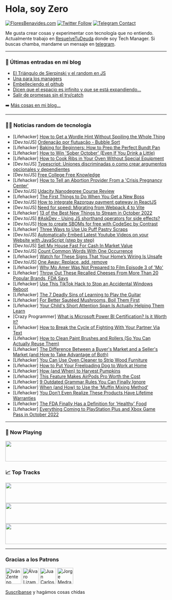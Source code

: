 # Hola, soy Zero

[![FloresBenavides.com](https://img.shields.io/website?down_message=oops&label=MiBlog&style=for-the-badge&up_message=online&url=https%3A%2F%2Ffloresbenavides.com)](https://floresbenavides.com) [![Twitter Follow](https://img.shields.io/twitter/follow/ZeroDragon?color=%231DA1F2&label=Follow&logo=twitter&logoColor=ffffff&style=for-the-badge)](https://twitter.com/zerodragon) [![Telegram Contact](https://img.shields.io/badge/escr%C3%ADbeme-ZeroDragon-%2326A5E4?style=for-the-badge&logo=telegram)](https://t.me/zerodragon)

Me gusta crear cosas y experimentar con tecnología que no entiendo.
Actualmente trabajo en [ResuelveTuDeuda](http://github.com/resuelve) donde soy Tech Manager.
Si buscas chamba, mandame un mensaje en [telegram](https://t.me/zerodragon).

---

### 📕 Últimas entradas en mi blog
<!-- BLOG-POST-LIST:START -->
- [El Triángulo de Sierpinski y el random en JS](https://floresbenavides.com/el-triangulo-de-sierpinski-y-el-random-en-js/)
- [Una para los managers](https://floresbenavides.com/una-para-los-managers/)
- [Embelleciendo el github](https://floresbenavides.com/embelleciendo-el-github/)
- [Dicen que el espacio es infinito y que se está expandiendo…](https://floresbenavides.com/dicen-que-el-espacio-es-infinito-y-que-se-esta-expandiendo/)
- [Salir de promesas sin el try/catch](https://floresbenavides.com/salir-de-promesas-sin-el-try-catch/)
<!-- BLOG-POST-LIST:END -->

➡️ [Más cosas en mi blog...](https://floresbenavides.com)

---

### 👨‍💻 Noticias random de tecnología
<!-- TECH-POSTS:START -->
- [Lifehacker] [How to Get a Wordle Hint Without Spoiling the Whole Thing](https://lifehacker.com/how-to-get-a-wordle-hint-without-spoiling-the-whole-thi-1849610779)
- [Dev.to/JS] [Ordenação por flutuação - Bubble Sort](https://dev.to/dormin/ordenacao-por-flutuacao-bubble-sort-1hfe)
- [Lifehacker] [Baking for Beginners: How to Prep the Perfect Bundt Pan](https://lifehacker.com/baking-for-beginners-how-to-prep-the-perfect-bundt-pan-1849609898)
- [Lifehacker] [How to Win &#39;Sober October&#39; &lpar;Even If You Drink a Little&rpar;](https://lifehacker.com/how-to-win-sober-october-even-if-you-drink-a-little-1849610657)
- [Lifehacker] [How to Cook Ribs in Your Oven Without Special Equipment](https://lifehacker.com/how-to-cook-ribs-in-your-oven-without-special-equipment-1849609563)
- [Dev.to/JS] [Typescript: Uniones discriminadas o como crear argumentos opcionales y dependientes](https://dev.to/matiasfha/typescript-uniones-discriminadas-o-como-crear-argumentos-opcionales-y-dependientes-5024)
- [Dev.to/JS] [Free College Free Knowledge](https://dev.to/revoltez/free-college-free-knowledge-4hag)
- [Lifehacker] [How to Tell an Abortion Provider From a &#39;Crisis Pregnancy Center&#39;](https://lifehacker.com/how-to-tell-an-abortion-provider-from-a-crisis-pregnanc-1849609842)
- [Dev.to/JS] [Udacity Nanodegree Course Review](https://dev.to/harvey2478/udacity-nanodegree-course-review-2ge7)
- [Lifehacker] [The First Things to Do When You Get a New Boss](https://lifehacker.com/the-first-things-to-do-when-you-get-a-new-boss-1849609688)
- [Dev.to/JS] [How to integrate Razorpay payment gateway in ReactJS](https://dev.to/rajamanickam/how-to-integrate-razorpay-payment-gateway-in-reactjs-5fnb)
- [Dev.to/JS] [Need for speed: Migrating from Webpack 4 to Vite](https://dev.to/swimm_io/need-for-speed-migrating-from-webpack-4-to-vite-559l)
- [Lifehacker] [13 of the Best New Things to Stream in October 2022](https://lifehacker.com/13-of-the-best-new-things-to-stream-in-october-2022-1849609468)
- [Dev.to/JS] [#AskDev - Using JS shorthand operators for side effects?](https://dev.to/angelbt91/askdev-using-js-shorthand-operators-for-side-effects-3h6k)
- [Dev.to/JS] [How to create SBOMs for free with CodeSec by Contrast](https://dev.to/orlandov14/how-to-create-sboms-for-free-with-codesec-by-contrast-232)
- [Lifehacker] [Three Ways to Use Up Puff Pastry Scraps](https://lifehacker.com/three-ways-to-use-up-puff-pastry-scraps-1849609367)
- [Dev.to/JS] [Automatically Embed Latest Youtube Videos on your Website with JavaScript &lpar;step by step&rpar;](https://dev.to/juliafmorgado/automatically-embed-latest-youtube-videos-on-your-website-with-javascript-step-by-step-2i5e)
- [Dev.to/JS] [Sell My House Fast For Cash In Market Value](https://dev.to/sellmyhousefastmyself/sell-my-house-fast-for-cash-in-market-value-4gg4)
- [Dev.to/JS] [Count Common Words With One Occurrence](https://dev.to/zeeshanali0704/count-common-words-with-one-occurrence-4277)
- [Lifehacker] [Watch for These Signs That Your Home’s Wiring Is Unsafe](https://lifehacker.com/watch-for-these-signs-that-your-home-s-wiring-is-unsafe-1849609190)
- [Dev.to/JS] [One Away: Replace, add, remove](https://dev.to/zeeshanali0704/one-away-replace-add-remove-5k5)
- [Lifehacker] [Why Mo Amer Was Not Prepared to Film Episode 3 of &#39;Mo&#39;](https://lifehacker.com/why-mo-amer-was-not-prepared-to-film-episode-3-of-mo-1849609010)
- [Lifehacker] [Throw Out These Recalled Cheeses From More Than 20 Popular Brands, FDA Says](https://lifehacker.com/throw-out-these-recalled-cheeses-from-more-than-20-popu-1849608511)
- [Lifehacker] [Use This TikTok Hack to Stop an Accidental Windows Reboot](https://lifehacker.com/use-this-tiktok-hack-to-stop-an-accidental-windows-rebo-1849608496)
- [Lifehacker] [The 7 Deadly Sins of Learning to Play the Guitar](https://lifehacker.com/the-7-deadly-sins-of-learning-to-play-the-guitar-1849604355)
- [Lifehacker] [For Better Sautéed Mushrooms, Boil Them First](https://lifehacker.com/for-better-sauteed-mushrooms-boil-them-first-1849599308)
- [Lifehacker] [Your Child&#39;s Short Attention Span Is Actually Helping Them Learn](https://lifehacker.com/your-childs-short-attention-span-is-actually-helping-th-1849587218)
- [Crazy Programmer] [What is Microsoft Power BI Certification? Is it Worth It?](https://www.thecrazyprogrammer.com/2022/10/microsoft-power-bi-certification.html)
- [Lifehacker] [How to Break the Cycle of Fighting With Your Partner Via Text](https://lifehacker.com/how-to-break-the-cycle-of-fighting-with-your-partner-vi-1849599248)
- [Lifehacker] [How to Clean Paint Brushes and Rollers &lpar;So You Can Actually Reuse Them&rpar;](https://lifehacker.com/how-to-clean-paint-brushes-and-rollers-so-you-can-actu-1849599252)
- [Lifehacker] [The Difference Between a Buyer&#39;s Market and a Seller&#39;s Market &lpar;and How to Take Advantage of Both&rpar;](https://lifehacker.com/the-difference-between-a-buyers-market-and-a-sellers-ma-1849599283)
- [Lifehacker] [You Can Use Oven Cleaner to Strip Wood Furniture](https://lifehacker.com/you-can-use-oven-cleaner-to-strip-wood-furniture-1849599349)
- [Lifehacker] [How to Put Your Freeloading Dog to Work at Home](https://lifehacker.com/how-to-put-your-freeloading-dog-to-work-at-home-1849599357)
- [Lifehacker] [How &lpar;and When&rpar; to Harvest Pumpkins](https://lifehacker.com/how-and-when-to-harvest-pumpkins-1849599364)
- [Lifehacker] [This Feature Makes AirPods Pro Worth the Cost](https://lifehacker.com/this-feature-makes-airpods-pro-worth-the-cost-1849601971)
- [Lifehacker] [9 Outdated Grammar Rules You Can Finally Ignore](https://lifehacker.com/9-outdated-grammar-rules-you-can-finally-ignore-1849602406)
- [Lifehacker] [When &lpar;and How&rpar; to Use the ‘Muffin Mixing Method’](https://lifehacker.com/when-and-how-to-use-the-muffin-mixing-method-1849602721)
- [Lifehacker] [You Don’t Even Realize These Products Have Lifetime Warranties](https://lifehacker.com/you-don-t-even-realize-these-products-have-lifetime-war-1849601785)
- [Lifehacker] [The FDA Finally Has a Definition for &#39;Healthy&#39; Food](https://lifehacker.com/the-fda-finally-has-a-definition-for-healthy-food-1849602259)
- [Lifehacker] [Everything Coming to PlayStation Plus and Xbox Game Pass in October 2022](https://lifehacker.com/everything-coming-to-playstation-plus-and-xbox-game-pas-1849599470)<!-- TECH-POSTS:END -->

---

### 🎵 Now Playing
<a href="https://spotify-now-playing-dun.vercel.app/now-playing?open"><img src="https://spotify-now-playing-dun.vercel.app/now-playing" width="540" height="64"></a>

### 📈 Top Tracks
<a href="https://spotify-now-playing-dun.vercel.app/top-tracks?i=1&open"><img src="https://spotify-now-playing-dun.vercel.app/top-tracks?i=1" width="540" height="64"></a>
<a href="https://spotify-now-playing-dun.vercel.app/top-tracks?i=2&open"><img src="https://spotify-now-playing-dun.vercel.app/top-tracks?i=2" width="540" height="64"></a>
<a href="https://spotify-now-playing-dun.vercel.app/top-tracks?i=3&open"><img src="https://spotify-now-playing-dun.vercel.app/top-tracks?i=3" width="540" height="64"></a>

---

### Gracias a los Patrons
[<img src="https://avatars.githubusercontent.com/u/243380?v=4" alt="Iván Zenteno" width="50px">](https://github.com/k001) [<img src="https://avatars.githubusercontent.com/u/19955639?v=4" alt="Álvaro Lizama" width="50px">](https://github.com/alvarolizama) [<img src="https://avatars.githubusercontent.com/u/2718753?v=4" alt="Juan Carlos Ruiz" width="50px">](https://github.com/JuanCrg90) [<img src="https://avatars.githubusercontent.com/u/37025?v=4" alt="Jorge Medrano" width="50px">](https://github.com/h1pp1e) 

[Suscríbanse](https://www.patreon.com/zerodragon) y hagámos cosas chidas
